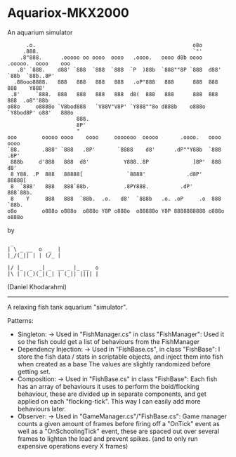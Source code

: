 # Aquariox-MKX2000
An aquarium simulator
                                                                                                                                                                     

	      .o.                                                  o8o                        
	     .888.                                                 `"'                        
	    .8"888.      .ooooo oo oooo  oooo   .oooo.   oooo d8b oooo   .ooooo.  oooo    ooo 
	   .8' `888.    d88' `888  `888  `888  `P  )88b  `888""8P `888  d88' `88b  `88b..8P'  
	  .88ooo8888.   888   888   888   888   .oP"888   888      888  888   888    Y888'    
	 .8'     `888.  888   888   888   888  d8(  888   888      888  888   888  .o8"'88b   
	o88o     o8888o `V8bod888   `V88V"V8P' `Y888""8o d888b    o888o `Y8bod8P' o88'   888o 
	                      888.                                                            
	                      8P'                                                             
	                      "                                                               
	ooo        ooooo oooo    oooo     ooooooo  ooooo       .oooo.   oooo    oooo          
	`88.       .888' `888   .8P'       `8888    d8'      .dP""Y88b  `888   .8P'           
	 888b     d'888   888  d8'           Y888..8P              ]8P'  888  d8'             
	 8 Y88. .P  888   88888[              `8888'             .d8P'   88888[               
	 8  `888'   888   888`88b.           .8PY888.          .dP'      888`88b.             
	 8    Y     888   888  `88b.  .o.   d8'  `888b   .o. .oP     .o  888  `88b.           
	o8o        o888o o888o  o888o Y8P o888o  o88888o Y8P 8888888888 o888o  o888o          
                                                                                      
                                                                                                                                                                    
by 

	 _                            
	| \ _ __  o  _  |             
	|_/(_|| | | (/_ |             
                              
	|/ |_  _  _| _  __ _ |_ __  o 
	|\ | |(_)(_|(_| | (_|| |||| | 

                                                                                                           

                                                                                                                                     
                                                                                                                                    
(Daniel Khodarahmi)

--------------------------------------------------------------------------------------------------------------------------------------------------------------------------

A relaxing fish tank aquarium "simulator".

Patterns:
 - Singleton:
	-> Used in "FishManager.cs" in class "FishManager":	Used it so the fish could get a list of behaviours from the FishManager
 - Dependency Injection:
	-> Used in "FishBase.cs", in class "FishBase": 		I store the fish data / stats in scriptable objects, and inject them into fish when created as a base
						       		The values are slightly randomized before getting set.
 - Composition:
	-> Used in "FishBase.cs" in class "FishBase": 		Each fish has an array of behaviours it uses to perform the boid/flocking behaviour, these are divided
						      		up in separate components, and get applied on each "flocking-tick". This way I can easily add more
						      		behaviours later.
 - Observer:
	-> Used in "GameManager.cs"/"FishBase.cs": 		Game manager counts a given amount of frames before firing off a "OnTick" event as well as a "OnSchoolingTick"
						   		event, these are spaced out over several frames to lighten the load and prevent spikes. (and to only run expensive
						   		operations every X frames)
